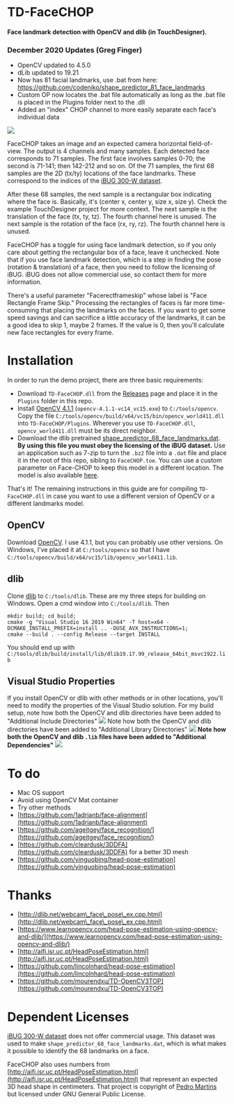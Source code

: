 [//]: # (For development of this README.md, use http://markdownlivepreview.com/)

# TD-FaceCHOP
#### Face landmark detection with OpenCV and dlib (in TouchDesigner).

### December 2020 Updates (Greg Finger)

* OpenCV updated to 4.5.0
* dLib updated to 19.21
* Now has 81 facial landmarks, use .bat from here: https://github.com/codeniko/shape_predictor_81_face_landmarks
* Custom OP now locates the .bat file automatically as long as the .bat file is placed in the Plugins folder next to the .dll
* Added an "index" CHOP channel to more easily separate each face's individual data

![](docs/images/header.png)

FaceCHOP takes an image and an expected camera horizontal field-of-view. The output is 4 channels and many samples. Each detected face corresponds to 71 samples. The first face involves samples 0-70; the second is 71-141; then 142-212 and so on. Of the 71 samples, the first 68 samples are the 2D (tx/ty) locations of the face landmarks. These correspond to the indices of the [iBUG 300-W dataset](https://ibug.doc.ic.ac.uk/resources/facial-point-annotations/).

After these 68 samples, the next sample is a rectangular box indicating where the face is. Basically, it's (center x, center y, size x, size y). Check the example TouchDesigner project for more context.
The next sample is the translation of the face (tx, ty, tz). The fourth channel here is unused.
The next sample is the rotation of the face (rx, ry, rz). The fourth channel here is unused.

FaceCHOP has a toggle for using face landmark detection, so if you only care about getting the rectangular box of a face, leave it unchecked. Note that if you use face landmark detection, which is a step in finding the pose (rotation & translation) of a face, then you need to follow the licensing of iBUG. iBUG does not allow commercial use, so contact them for more information.

There's a useful parameter "Facerectframeskip" whose label is "Face Rectangle Frame Skip." Processing the rectangles of faces is far more time-consuming that placing the landmarks on the faces. If you want to get some speed savings and can sacrifice a little accuracy of the landmarks, it can be a good idea to skip 1, maybe 2 frames. If the value is 0, then you'll calculate new face rectangles for every frame.

# Installation
In order to run the demo project, there are three basic requirements:
* Download `TD-FaceCHOP.dll` from the [Releases](https://github.com/DBraun/TD-FaceCHOP/releases) page and place it in the `Plugins` folder in this repo.
* Install [OpenCV 4.1.1](https://sourceforge.net/projects/opencvlibrary/files/4.1.1/) (`opencv-4.1.1-vc14_vc15.exe`) to `C:/tools/opencv`. Copy the file `C:/tools/opencv/build/x64/vc15/bin/opencv_world411.dll` into `TD-FaceCHOP/Plugins`. Wherever you use `TD-FaceCHOP.dll`, `opencv_world411.dll` must be its direct neighbor.
* Download the dlib pretrained [shape_predictor_68_face_landmarks.dat](http://dlib.net/files/shape_predictor_68_face_landmarks.dat.bz2). **By using this file you must obey the licensing of the iBUG dataset.** Use an application such as 7-zip to turn the `.bz2` file into a `.dat` file and place it in the root of this repo, sibling to `FaceCHOP.toe`. You can use a custom parameter on Face-CHOP to keep this model in a different location. The model is also available [here](https://github.com/davisking/dlib-models).

That's it! The remaining instructions in this guide are for compiling `TD-FaceCHOP.dll` in case you want to use a different version of OpenCV or a different landmarks model.

## OpenCV
Download [OpenCV](https://opencv.org/releases/). I use 4.1.1, but you can probably use other versions.
On Windows, I've placed it at `C:/tools/opencv` so that I have `C:/tools/opencv/build/x64/vc15/lib/opencv_world411.lib`.

## dlib
Clone [dlib](https://github.com/davisking/dlib) to `C:/tools/dlib`. These are my three steps for building on Windows. Open a cmd window into `C:/tools/dlib`. Then

    mkdir build; cd build;
    cmake -g "Visual Studio 16 2019 Win64" -T host=x64 -DCMAKE_INSTALL_PREFIX=install .. -DUSE_AVX_INSTRUCTIONS=1;
    cmake --build . --config Release --target INSTALL

You should end up with `C:/tools/dlib/build/install/lib/dlib19.17.99_release_64bit_msvc1922.lib`

## Visual Studio Properties
If you install OpenCV or dlib with other methods or in other locations, you'll need to modify the properties of the Visual Studio solution. For my build setup, 
note how both the OpenCV and dlib directories have been added to "Additional Include Directories"
![](docs/images/properties_1.png)
Note how both the OpenCV and dlib directories have been added to "Additional Library Directories"
![](docs/images/properties_2.png)
**Note how both the OpenCV and dlib `.lib` files have been added to "Additional Dependencies"**
![](docs/images/properties_3.png)

# To do
* Mac OS support
* Avoid using OpenCV Mat container
* Try other methods
 * [https://github.com/1adrianb/face-alignment](https://github.com/1adrianb/face-alignment)
 * [https://github.com/ageitgey/face_recognition/](https://github.com/ageitgey/face_recognition/)
 * [https://github.com/cleardusk/3DDFA](https://github.com/cleardusk/3DDFA) for a better 3D mesh
 * [https://github.com/yinguobing/head-pose-estimation](https://github.com/yinguobing/head-pose-estimation)

# Thanks
* [http://dlib.net/webcam\_face\_pose\_ex.cpp.html](http://dlib.net/webcam\_face\_pose\_ex.cpp.html)
* [https://www.learnopencv.com/head-pose-estimation-using-opencv-and-dlib/](https://www.learnopencv.com/head-pose-estimation-using-opencv-and-dlib/)
* [http://aifi.isr.uc.pt/HeadPoseEstimation.html](http://aifi.isr.uc.pt/HeadPoseEstimation.html)
* [https://github.com/lincolnhard/head-pose-estimation](https://github.com/lincolnhard/head-pose-estimation)
* [https://github.com/mourendxu/TD-OpenCV3TOP](https://github.com/mourendxu/TD-OpenCV3TOP)

# Dependent Licenses
[iBUG 300-W dataset](https://ibug.doc.ic.ac.uk/resources/facial-point-annotations/) does not offer commercial usage. This dataset was used to make `shape_predictor_68_face_landmarks.dat`, which is what makes it possible to identify the 68 landmarks on a face.

FaceCHOP also uses numbers from [http://aifi.isr.uc.pt/HeadPoseEstimation.html](http://aifi.isr.uc.pt/HeadPoseEstimation.html) that represent an expected 3D head shape in centimeters. That project is copyright of [Pedro Martins](pedromartins@isr.uc.pt) but licensed under GNU General Public License.

